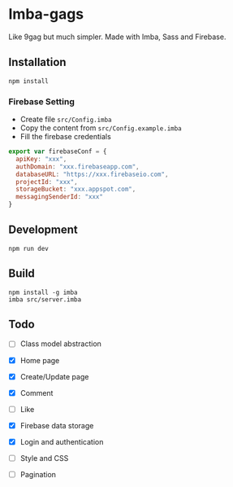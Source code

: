 # Imba-gags

Like 9gag but much simpler. Made with Imba, Sass and Firebase.

## Installation

```
npm install
```

### Firebase Setting

- Create file `src/Config.imba` 
- Copy the content from `src/Config.example.imba`
- Fill the firebase credentials

```js
export var firebaseConf = {
  apiKey: "xxx",
  authDomain: "xxx.firebaseapp.com",
  databaseURL: "https://xxx.firebaseio.com",
  projectId: "xxx",
  storageBucket: "xxx.appspot.com",
  messagingSenderId: "xxx"
}
```

## Development

```
npm run dev
```

## Build

```
npm install -g imba
imba src/server.imba
```

## Todo

- [ ] Class model abstraction

- [x] Home page
- [x] Create/Update page
- [x] Comment 
- [ ] Like

- [x] Firebase data storage
- [x] Login and authentication
- [ ] Style and CSS

- [ ] Pagination